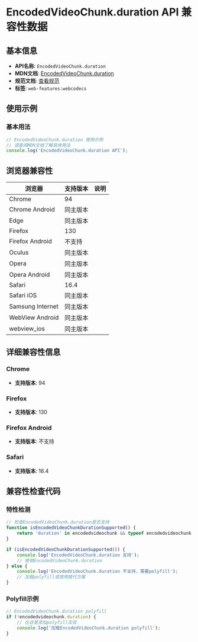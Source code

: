 # EncodedVideoChunk.duration API 兼容性数据

## 基本信息

- **API名称**: `EncodedVideoChunk.duration`
- **MDN文档**: [EncodedVideoChunk.duration](https://developer.mozilla.org/docs/Web/API/EncodedVideoChunk/duration)
- **规范文档**: [查看规范](https://w3c.github.io/webcodecs/#dom-encodedvideochunk-duration)
- **标签**: `web-features:webcodecs`

## 使用示例

### 基本用法

```javascript
// EncodedVideoChunk.duration 使用示例
// 请查阅MDN文档了解具体用法
console.log('EncodedVideoChunk.duration API');
```

## 浏览器兼容性

| 浏览器 | 支持版本 | 说明 |
|--------|----------|------|
| Chrome | 94 |  |
| Chrome Android | 同主版本 |  |
| Edge | 同主版本 |  |
| Firefox | 130 |  |
| Firefox Android | 不支持 |  |
| Oculus | 同主版本 |  |
| Opera | 同主版本 |  |
| Opera Android | 同主版本 |  |
| Safari | 16.4 |  |
| Safari iOS | 同主版本 |  |
| Samsung Internet | 同主版本 |  |
| WebView Android | 同主版本 |  |
| webview_ios | 同主版本 |  |

## 详细兼容性信息

### Chrome

- **支持版本**: 94

### Firefox

- **支持版本**: 130

### Firefox Android

- **支持版本**: 不支持

### Safari

- **支持版本**: 16.4

## 兼容性检查代码

### 特性检测

```javascript
// 检查EncodedVideoChunk.duration是否支持
function isEncodedVideoChunkDurationSupported() {
    return 'duration' in encodedvideochunk && typeof encodedvideochunk.duration === 'function';
}

if (isEncodedVideoChunkDurationSupported()) {
    console.log('EncodedVideoChunk.duration 支持');
    // 使用EncodedVideoChunk.duration
} else {
    console.log('EncodedVideoChunk.duration 不支持，需要polyfill');
    // 加载polyfill或使用替代方案
}
```

### Polyfill示例

```javascript
// EncodedVideoChunk.duration polyfill
if (!encodedvideochunk.duration) {
    // 在这里添加polyfill实现
    console.log('加载EncodedVideoChunk.duration polyfill');
}
```


